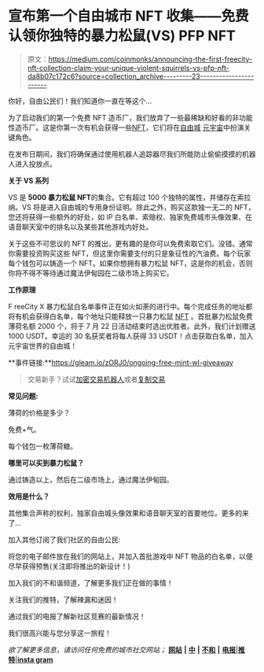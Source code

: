 # 宣布第一个自由城市 NFT 收集——免费认领你独特的暴力松鼠(VS) PFP NFT

> 原文：<https://medium.com/coinmonks/announcing-the-first-freecity-nft-collection-claim-your-unique-violent-squirrels-vs-pfp-nft-da8b07c172c6?source=collection_archive---------23----------------------->

你好，自由公民们！我们知道你一直在等这个…

为了启动我们的第一个免费 NFT 造币厂，我们放弃了一些最稀缺和好看的非功能性造币厂。这是你第一次有机会获得一些[NFT](https://www.blogs.free-city.io/what-is-nft-how-is-it-related-to-metaverse-and-gaming/)，它们将在[自由城](https://www.free-city.io/) [元宇宙](https://www.blogs.free-city.io/what-is-metaverse/)中扮演关键角色。

在发布日期间，我们将确保通过使用机器人追踪器尽我们所能防止偷偷摸摸的机器人进入投放点。

**关于 VS 系列**

VS 是 **5000 暴力松鼠 NFT**的集合。它有超过 100 个独特的属性，并储存在索拉纳。VS 将是进入自由城的专用身份证明。除此之外，购买这款独一无二的 NFT，您还将获得一些额外的好处，如 IP 白名单、索赔权、独家免费城市头像效果、在语音聊天室中的排名以及某些其他游戏内好处。

关于这些不可思议的 NFT 的推出，更有趣的是你可以免费索取它们。没错。通常你需要投资购买这些 NFT，但这里你需要支付的只是象征性的汽油费。每个玩家每个钱包可以铸造一个 NFT。如果你想拥有暴力松鼠 NFT，这是你的机会，否则你将不得不等待通过魔法伊甸园在二级市场上购买它。

**工作原理**

F reeCity X 暴力松鼠白名单事件正在如火如荼的进行中。每个完成任务的地址都将有机会获得白名单，每个地址只能释放一只暴力松鼠 [NFT](https://www.blogs.free-city.io/what-is-nft-how-is-it-related-to-metaverse-and-gaming/) 。首批暴力松鼠免费薄荷名额 2000 个，将于 7 月 22 日活动结束时选出优胜者。此外，我们计划赠送 1000 USDT。幸运的 30 名获奖者将每人获得 33 USDT！点击获取白名单，加入元宇宙世界的自由城！

**事件链接:**https://gleam.io/zORJ0/ongoing-free-mint-wl-giveaway

> 交易新手？试试[加密交易机器人](/coinmonks/crypto-trading-bot-c2ffce8acb2a)或者[复制交易](/coinmonks/top-10-crypto-copy-trading-platforms-for-beginners-d0c37c7d698c)

**常见问题:**

薄荷的价格是多少？

免费+气。

每个钱包一枚薄荷糖。

**哪里可以买到暴力松鼠？**

通过铸造以上，然后在二级市场上，通过魔法伊甸园。

**效用是什么？**

其他集合声称的权利，独家自由城头像效果和语音聊天室的首要地位。更多的来了…

加入其他订阅了我们社区的自由公民:

将您的电子邮件放在我们的网站上，并加入首批游戏中 NFT 物品的白名单，以便尽早获得预售(关注即将推出的新设计！)

加入我们的不和谐频道，了解更多我们正在做的事情！

关注我们的推特，了解辣漏和迷因！

通过我们的电报了解新社区竞赛的最新情况！

我们很高兴能与您分享这一旅程！

*欲了解更多信息，请访问任何免费的城市社交网站；* [**网站**](https://www.free-city.io/) **|** [**中**](/@freecity) **|** [**不和**](https://bit.ly/FreeCity_Discord) **|** [**电报**](https://bit.ly/FreeCity_Telegram)|[**推特**](https://twitter.com/FreeCity_OS)|[**insta gram**](https://www.instagram.com/freecity_official/)